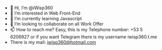- 👋 Hi, I’m @iWisp360
- 👀 I’m interested in Web Front-End
- 🌱 I’m currently learning Javascript
- 💞️ I’m looking to collaborate on all Work Offer
- 📫 How to reach me? Easy, this is my Telephone number: +53 5 6206927
or if you want Telegram there is my username iwisp360.t.me
- There is my mail: iwisp360@hotmail.com
<!---
iWisp360/iWisp360 is a ✨ special ✨ repository because its `README.md` (this file) appears on your GitHub profile.
You can click the Preview link to take a look at your changes.
--->
